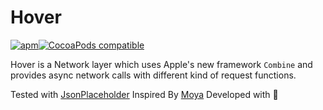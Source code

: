 # Hover
[![apm](https://img.shields.io/apm/l/vim-mode.svg)](https://github.com/onurhuseyincantay/Hover/blob/develop/License.md)[![CocoaPods compatible](https://img.shields.io/cocoapods/v/Moya.svg)](https://cocoapods.org/pods/HoverKitSDK)</br>

Hover is a Network layer which uses Apple's new framework `Combine` and provides async network calls with different kind of request functions.

Tested with [JsonPlaceholder](https://jsonplaceholder.typicode.com)
Inspired By [Moya](https://github.com/Moya/Moya/blob/master) Developed with 🧡

